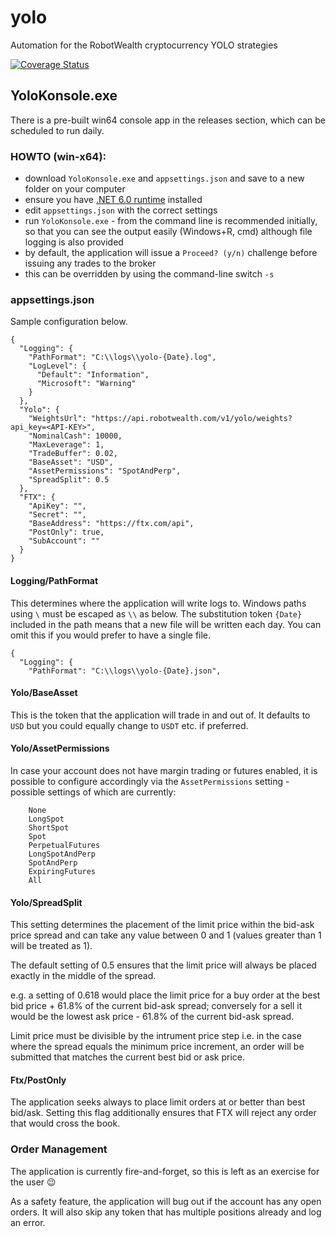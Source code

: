 # yolo
Automation for the RobotWealth cryptocurrency YOLO strategies

[![Coverage Status](https://coveralls.io/repos/github/moconnell/yolo/badge.svg?branch=code-coverage)](https://coveralls.io/github/moconnell/yolo?branch=code-coverage)

## YoloKonsole.exe

There is a pre-built win64 console app in the releases section, which can be scheduled to run daily.

### HOWTO (win-x64):
- download `YoloKonsole.exe` and `appsettings.json` and save to a new folder on your computer
- ensure you have [.NET 6.0 runtime](https://dotnet.microsoft.com/en-us/download/dotnet/thank-you/runtime-6.0.1-windows-x64-installer) installed
- edit `appsettings.json` with the correct settings
- run `YoloKonsole.exe` - from the command line is recommended initially, so that you can see the output easily (Windows+R, cmd) although file logging is also provided
- by default, the application will issue a `Proceed? (y/n)` challenge before issuing any trades to the broker
- this can be overridden by using the command-line switch `-s`

### appsettings.json

Sample configuration below. 
   
```
{
  "Logging": {
    "PathFormat": "C:\\logs\\yolo-{Date}.log",
    "LogLevel": {
      "Default": "Information",
      "Microsoft": "Warning"
    }
  },
  "Yolo": {
    "WeightsUrl": "https://api.robotwealth.com/v1/yolo/weights?api_key=<API-KEY>",
    "NominalCash": 10000,
    "MaxLeverage": 1,
    "TradeBuffer": 0.02,
    "BaseAsset": "USD",
    "AssetPermissions": "SpotAndPerp",
    "SpreadSplit": 0.5
  },
  "FTX": {
    "ApiKey": "",
    "Secret": "",
    "BaseAddress": "https://ftx.com/api",
    "PostOnly": true,
    "SubAccount": ""
  }
}
```

#### Logging/PathFormat

This determines where the application will write logs to. Windows paths using `\` must be escaped as `\\` as below. The substitution token `{Date}` included in the path means that a new file will be written each day. You can omit this if you would prefer to have a single file.

```
{
  "Logging": {
    "PathFormat": "C:\\logs\\yolo-{Date}.json",
```

#### Yolo/BaseAsset

This is the token that the application will trade in and out of. It defaults to `USD` but you could equally change to `USDT` etc. if preferred.

#### Yolo/AssetPermissions

In case your account does not have margin trading or futures enabled, it is possible to configure accordingly via the `AssetPermissions` setting - possible settings of which are currently:

```
    None
    LongSpot
    ShortSpot
    Spot
    PerpetualFutures
    LongSpotAndPerp
    SpotAndPerp
    ExpiringFutures
    All
```

#### Yolo/SpreadSplit

This setting determines the placement of the limit price within the bid-ask price spread and can take any value between 0 and 1 (values greater than 1 will be treated as 1).

The default setting of 0.5 ensures that the limit price will always be placed exactly in the middle of the spread.

e.g. a setting of 0.618 would place the limit price for a buy order at the best bid price + 61.8% of the current bid-ask spread; conversely for a sell it would be the lowest ask price - 61.8% of the current bid-ask spread.

Limit price must be divisible by the intrument price step i.e. in the case where the spread equals the minimum price increment, an order will be submitted that matches the current best bid or ask price.

#### Ftx/PostOnly

The application seeks always to place limit orders at or better than best bid/ask. Setting this flag additionally ensures that FTX will reject any order that would cross the book.

### Order Management

The application is currently fire-and-forget, so this is left as an exercise for the user :wink:

As a safety feature, the application will bug out if the account has any open orders. It will also skip any token that has multiple positions already and log an error.
